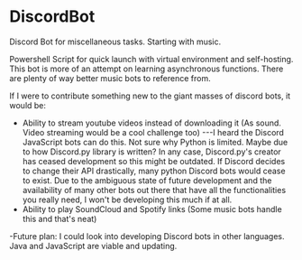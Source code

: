 # DiscordBot
Discord Bot for miscellaneous tasks. Starting with music.

Powershell Script for quick launch with virtual environment and self-hosting.
This bot is more of an attempt on learning asynchronous functions. There are plenty of way better music bots to reference from.

If I were to contribute something new to the giant masses of discord bots, it would be:
- Ability to stream youtube videos instead of downloading it (As sound. Video streaming would be a cool challenge too)
---I heard the Discord JavaScript bots can do this. Not sure why Python is limited. Maybe due to how Discord.py library is written?
In any case, Discord.py's creator has ceased development so this might be outdated. If Discord decides to change their API drastically,
many python Discord bots would cease to exist. Due to the ambiguous state of future development and the availability of many other bots
out there that have all the functionalities you really need, I won't be developing this much if at all.
- Ability to play SoundCloud and Spotify links (Some music bots handle this and that's neat)

-Future plan:
I could look into developing Discord bots in other languages. Java and JavaScript are viable and updating.
